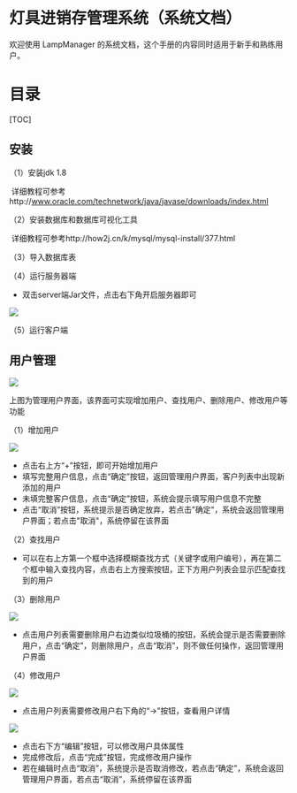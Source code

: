 # 灯具进销存管理系统（系统文档）

  欢迎使用 LampManager 的系统文档，这个手册的内容同时适用于新手和熟练用户。

# 目录

[TOC]

## 安装

（1）安装jdk 1.8

​	详细教程可参考http://www.oracle.com/technetwork/java/javase/downloads/index.html

（2）安装数据库和数据库可视化工具

​	详细教程可参考http://how2j.cn/k/mysql/mysql-install/377.html

（3）导入数据库表

（4）运行服务器端

* 双击server端Jar文件，点击右下角开启服务器即可

![](http://101.37.19.32:10080/horizon/LampManager/raw/dev/doc/img/%E7%B3%BB%E7%BB%9F%E6%96%87%E6%A1%A3%E5%9B%BE/%E6%9C%8D%E5%8A%A1%E5%99%A8.png)

（5）运行客户端

## 用户管理

![](http://101.37.19.32:10080/horizon/LampManager/raw/dev/doc/img/%E7%B3%BB%E7%BB%9F%E6%96%87%E6%A1%A3%E5%9B%BE/%E7%94%A8%E6%88%B7%E7%AE%A1%E7%90%86%E7%95%8C%E9%9D%A2.png)

上图为管理用户界面，该界面可实现增加用户、查找用户、删除用户、修改用户等功能

（1）增加用户

![](http://101.37.19.32:10080/horizon/LampManager/raw/dev/doc/img/%E7%B3%BB%E7%BB%9F%E6%96%87%E6%A1%A3%E5%9B%BE/%E7%94%A8%E6%88%B7%E7%AE%A1%E7%90%86%E6%B7%BB%E5%8A%A0%E7%94%A8%E6%88%B7.png)

* 点击右上方“+”按钮，即可开始增加用户
* 填写完整用户信息，点击“确定”按钮，返回管理用户界面，客户列表中出现新添加的用户
* 未填完整客户信息，点击“确定”按钮，系统会提示填写用户信息不完整
* 点击“取消”按钮，系统提示是否确定放弃，若点击"确定"，系统会返回管理用户界面；若点击"取消"，系统停留在该界面

（2）查找用户

* 可以在右上方第一个框中选择模糊查找方式（关键字或用户编号），再在第二个框中输入查找内容，点击右上方搜索按钮，正下方用户列表会显示匹配查找到的用户

（3）删除用户

![](http://101.37.19.32:10080/horizon/LampManager/raw/dev/doc/img/%E7%B3%BB%E7%BB%9F%E6%96%87%E6%A1%A3%E5%9B%BE/%E7%94%A8%E6%88%B7%E7%AE%A1%E7%90%86%E5%88%A0%E9%99%A4%E7%94%A8%E6%88%B7.png)

* 点击用户列表需要删除用户右边类似垃圾桶的按钮，系统会提示是否需要删除用户，点击“确定”，则删除用户，点击“取消”，则不做任何操作，返回管理用户界面

（4）修改用户

![](http://101.37.19.32:10080/horizon/LampManager/raw/dev/doc/img/%E7%B3%BB%E7%BB%9F%E6%96%87%E6%A1%A3%E5%9B%BE/%E7%94%A8%E6%88%B7%E7%AE%A1%E7%90%86%E6%9F%A5%E7%9C%8B%E8%AF%A6%E6%83%85.png)

* 点击用户列表需要修改用户右下角的“->”按钮，查看用户详情

![](http://101.37.19.32:10080/horizon/LampManager/raw/dev/doc/img/%E7%B3%BB%E7%BB%9F%E6%96%87%E6%A1%A3%E5%9B%BE/%E7%94%A8%E6%88%B7%E7%AE%A1%E7%90%86%E4%BF%AE%E6%94%B9%E7%94%A8%E6%88%B7.png)

* 点击右下方“编辑”按钮，可以修改用户具体属性
* 完成修改后，点击“完成”按钮，完成修改用户操作
* 若在编辑时点击“取消”，系统提示是否取消修改，若点击“确定”，系统会返回管理用户界面，若点击“取消”，系统停留在该界面